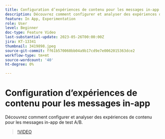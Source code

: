 ```yaml
---
title: Configuration d’expériences de contenu pour les messages in-app
description: Découvrez comment configurer et analyser des expériences de contenu pour les messages in-app de test A/B.
feature: In App, Experimentation
role: User
level: Beginner
doc-type: Feature Video
last-substantial-update: 2023-05-26T00:00:00Z
jira: KT-13341
thumbnail: 3419898.jpeg
source-git-commit: ff61b570060bb04a9b17cd9e7e0062015363dce2
workflow-type: tm+mt
source-wordcount: '40'
ht-degree: 0%

---
```



# Configuration d’expériences de contenu pour les messages in-app

Découvrez comment configurer et analyser des expériences de contenu pour les messages in-app de test A/B.

>[!VIDEO](https://video.tv.adobe.com/v/3419898/?learn=on)
